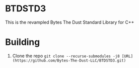 # BTDSTD3
This is the revampled Bytes The Dust Standard Library for C++

# Building

1. Clone the repo
   `git clone --recurse-submodules -j8 [URL](https://github.com/Bytes-The-Dust-LLC/BTDSTD3.git)`
